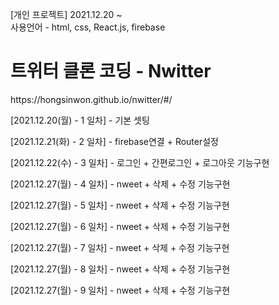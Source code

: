 <p>[개인 프로젝트] 2021.12.20 ~
</br>사용언어 - html, css, React.js, firebase </p>

<h1>트위터 클론 코딩 - Nwitter</h1>
https://hongsinwon.github.io/nwitter/#/
<p>[2021.12.20(월) - 1 일차] - 기본 셋팅</p>
<p>[2021.12.21(화) - 2 일차] - firebase연결 + Router설정</p>
<p>[2021.12.22(수) - 3 일차] - 로그인 + 간편로그인 + 로그아웃 기능구현</p>
<p>[2021.12.27(월) - 4 일차] - nweet + 삭제 + 수정 기능구현 </p>
<p>[2021.12.27(월) - 5 일차] - nweet + 삭제 + 수정 기능구현 </p>
<p>[2021.12.27(월) - 6 일차] - nweet + 삭제 + 수정 기능구현 </p>
<p>[2021.12.27(월) - 7 일차] - nweet + 삭제 + 수정 기능구현 </p>
<p>[2021.12.27(월) - 8 일차] - nweet + 삭제 + 수정 기능구현 </p>
<p>[2021.12.27(월) - 9 일차] - nweet + 삭제 + 수정 기능구현 </p>

